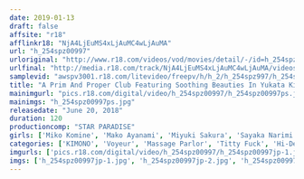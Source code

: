 ```yaml
---
date: 2019-01-13
draft: false
affsite: "r18"
afflinkr18: "NjA4LjEuMS4xLjAuMC4wLjAuMA"
url: "h_254spz00997"
urloriginal: "http://www.r18.com/videos/vod/movies/detail/-/id=h_254spz00997"
urlfinal: "http://media.r18.com/track/NjA4LjEuMS4xLjAuMC4wLjAuMA/videos/vod/movies/detail/-/id=h_254spz00997"
samplevid: "awspv3001.r18.com/litevideo/freepv/h/h_2/h_254spz997/h_254spz997_dmb_w.mp4"
title: "A Prim And Proper Club Featuring Soothing Beauties In Yukata Kimonos We Were Locked In A Room Together, So We Pulled Out Our Cocks And Asked For Some Nookie!!"
mainimgurl: "pics.r18.com/digital/video/h_254spz00997/h_254spz00997ps.jpg"
mainimgs: "h_254spz00997ps.jpg"
releasedate: "June 20, 2018"
duration: 120
productioncomp: "STAR PARADISE"
girls: ['Miko Komine', 'Mako Ayanami', 'Miyuki Sakura', 'Sayaka Narimi', 'Amane Shirakawa']
categories: ['KIMONO', 'Voyeur', 'Massage Parlor', 'Titty Fuck', 'Hi-Def']
imgurls: ['pics.r18.com/digital/video/h_254spz00997/h_254spz00997jp-1.jpg', 'pics.r18.com/digital/video/h_254spz00997/h_254spz00997jp-2.jpg', 'pics.r18.com/digital/video/h_254spz00997/h_254spz00997jp-3.jpg', 'pics.r18.com/digital/video/h_254spz00997/h_254spz00997jp-4.jpg', 'pics.r18.com/digital/video/h_254spz00997/h_254spz00997jp-5.jpg', 'pics.r18.com/digital/video/h_254spz00997/h_254spz00997jp-6.jpg', 'pics.r18.com/digital/video/h_254spz00997/h_254spz00997jp-7.jpg', 'pics.r18.com/digital/video/h_254spz00997/h_254spz00997jp-8.jpg', 'pics.r18.com/digital/video/h_254spz00997/h_254spz00997jp-9.jpg', 'pics.r18.com/digital/video/h_254spz00997/h_254spz00997jp-10.jpg', 'pics.r18.com/digital/video/h_254spz00997/h_254spz00997jp-11.jpg', 'pics.r18.com/digital/video/h_254spz00997/h_254spz00997jp-12.jpg', 'pics.r18.com/digital/video/h_254spz00997/h_254spz00997jp-13.jpg', 'pics.r18.com/digital/video/h_254spz00997/h_254spz00997jp-14.jpg', 'pics.r18.com/digital/video/h_254spz00997/h_254spz00997jp-15.jpg', 'pics.r18.com/digital/video/h_254spz00997/h_254spz00997jp-16.jpg', 'pics.r18.com/digital/video/h_254spz00997/h_254spz00997jp-17.jpg', 'pics.r18.com/digital/video/h_254spz00997/h_254spz00997jp-18.jpg', 'pics.r18.com/digital/video/h_254spz00997/h_254spz00997jp-19.jpg', 'pics.r18.com/digital/video/h_254spz00997/h_254spz00997jp-20.jpg']
imgs: ['h_254spz00997jp-1.jpg', 'h_254spz00997jp-2.jpg', 'h_254spz00997jp-3.jpg', 'h_254spz00997jp-4.jpg', 'h_254spz00997jp-5.jpg', 'h_254spz00997jp-6.jpg', 'h_254spz00997jp-7.jpg', 'h_254spz00997jp-8.jpg', 'h_254spz00997jp-9.jpg', 'h_254spz00997jp-10.jpg', 'h_254spz00997jp-11.jpg', 'h_254spz00997jp-12.jpg', 'h_254spz00997jp-13.jpg', 'h_254spz00997jp-14.jpg', 'h_254spz00997jp-15.jpg', 'h_254spz00997jp-16.jpg', 'h_254spz00997jp-17.jpg', 'h_254spz00997jp-18.jpg', 'h_254spz00997jp-19.jpg', 'h_254spz00997jp-20.jpg']
---
```

